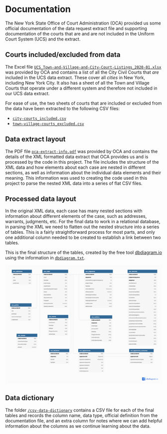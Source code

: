 # Documentation

The New York State Office of Court Administration (OCA) provided us some official documentation of the data request extract file and supporting documentation of the courts that are and are not included in the Uniform Court System (UCS) and the extract. 

## Courts included/excluded from data

The Excel file [`UCS_Town-and-Village-and-City-Court-Listings_2020-01.xlsx`](UCS_Town-and-Village-and-City-Court-Listings_2020-01.xlsx) was provided by OCA and contains a list of all the City Civil Courts that _are_ included in the UCS data extract. These cover all _cities_ in New York, including New York City. It also has a sheet of all the Town and Village Courts that operate under a different system and therefore not included in our UCS data extract.

For ease of use, the two sheets of courts that are included or excluded from the data have been extracted to the following CSV files:  
* [`city-courts_included.csv`](city-courts_included.csv)  
* [`town-village-courts_excluded.csv`](town-village-courts_excluded.csv)  

## Data extract layout

The PDF file [`oca-extract-info.pdf`](oca-extract-info.pdf) was provided by OCA and contains the details of the XML formatted data extract that OCA provides us and is processed by the code in this project. The file includes the structure of the XML data and how elements about each case are nested in different sections, as well as information about the individual data elements and their meaning. This information was used to creating the code used in this project to parse the nested XML data into a series of flat CSV files. 

## Processed data layout

In the original XML data, each case has many nested sections with information about different elements of the case, such as addresses, warrants, judgments, etc. For the final data to work in a relational database, in parsing the XML we need to flatten out the nested structure into a series of tables. This is a fairly straightforward process for most parts, and only one additional column needed to be created to establish a link between two tables. 

This is the final structure of the tables, created by the free tool [dbdiagram.io](https://dbdiagram.io/) using the information in [`dbdiagram.txt`](dbdiagram.txt).

![Database Diagram](oca-db-diagram.png) 

## Data dictionary

The folder [`/csv-data-dictionary`](/csv-data-dictionary) contains a CSV file for each of the final tables and records the column name, data type, official definition from the documentation file, and an extra column for notes where we can add helpful information about the columns as we continue learning about the data.
